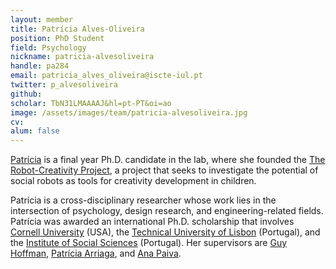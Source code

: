 ```yaml
---
layout: member
title: Patrícia Alves-Oliveira
position: PhD Student
field: Psychology
nickname: patricia-alvesoliveira
handle: pa284
email: patricia_alves_oliveira@iscte-iul.pt
twitter: p_alvesoliveira
github: 
scholar: TbN31LMAAAAJ&hl=pt-PT&oi=ao
image: /assets/images/team/patricia-alvesoliveira.jpg
cv: 
alum: false
---
```

[Patrícia](https://patricialvesoliveira.com/) is a final year Ph.D. candidate in the lab, where she founded the [The Robot-Creativity Project](https://hrc2.io/projects/Creativity), a project that seeks to investigate the potential of social robots as tools for creativity development in children.

Patrícia is a cross-disciplinary researcher whose work lies in the intersection of psychology, design research, and engineering-related fields. Patrícia was awarded an international Ph.D. scholarship that involves [Cornell University](https://www.cornell.edu/) (USA), the [Technical University of Lisbon](https://tecnico.ulisboa.pt/en/) (Portugal), and the [Institute of Social Sciences](https://www.iscte-iul.pt/) (Portugal). Her supervisors are [Guy Hoffman](http://guyhoffman.com/), [Patrícia Arriaga](https://ciencia.iscte-iul.pt/authors/patricia-paula-lourenco-arriaga-ferreira/cv), and [Ana Paiva](https://ana-paiva.com/).




